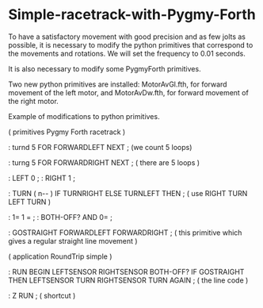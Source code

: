 # Simple-racetrack-with-Pygmy-Forth

To have a satisfactory movement with good precision and as few jolts as possible, it is necessary to modify the python primitives that correspond to the movements and rotations. We will set the frequency to 0.01 seconds.

It is also necessary to modify some PygmyForth primitives.

Two new python primitives are installed: MotorAvGl.fth, for forward movement of the left motor, and MotorAvDw.fth, for forward movement of the right motor.

Example of modifications to python primitives.

( primitives Pygmy Forth racetrack )

: turnd 5 FOR FORWARDLEFT NEXT ; (we count 5 loops)


: turng 5 FOR FORWARDRIGHT NEXT ; ( there are 5 loops )


: LEFT 0 ;  : RIGHT 1 ;

: TURN ( n-- ) IF TURNRIGHT ELSE TURNLEFT THEN ; ( use RIGHT TURN LEFT TURN )

: 1= 1 = ;   : BOTH-OFF? AND 0= ;

: GOSTRAIGHT FORWARDLEFT FORWARDRIGHT ; ( this primitive which gives a regular straight line movement )

( application RoundTrip simple )

: RUN BEGIN LEFTSENSOR RIGHTSENSOR BOTH-OFF? IF GOSTRAIGHT THEN LEFTSENSOR TURN RIGHTSENSOR  TURN AGAIN ; ( the line code )

: Z RUN ; ( shortcut )
